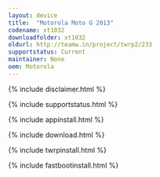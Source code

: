 ```yaml
---
layout: device
title:  "Motorola Moto G 2013"
codename: xt1032
downloadfolder: xt1032
oldurl: http://teamw.in/project/twrp2/233
supportstatus: Current
maintainer: None
oem: Motorola
---
```


{% include disclaimer.html %}

{% include supportstatus.html %}

{% include appinstall.html %}

{% include download.html %}

{% include twrpinstall.html %}

{% include fastbootinstall.html %}
